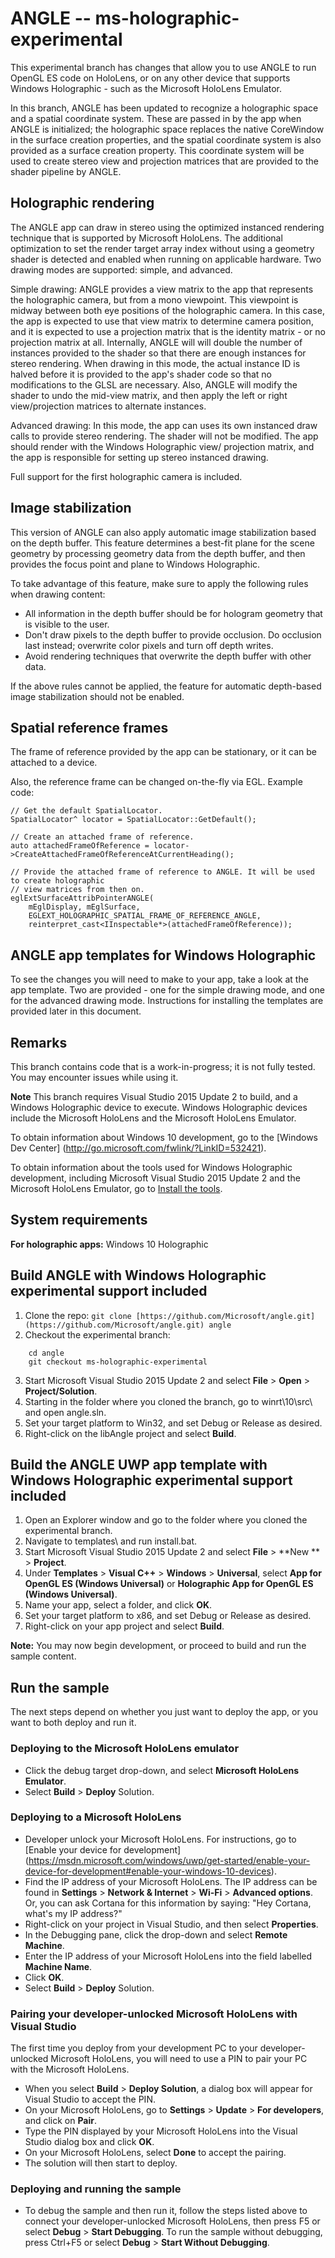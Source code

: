 ANGLE -- ms-holographic-experimental
=====

This experimental branch has changes that allow you to use ANGLE to run OpenGL ES code on 
HoloLens, or on any other device that supports Windows Holographic - such as the Microsoft HoloLens
Emulator.

In this branch, ANGLE has been updated to recognize a holographic space and a spatial coordinate 
system. These are passed in by the app when ANGLE is initialized; the holographic space replaces
the native CoreWindow in the surface creation properties, and the spatial coordinate system is
also provided as a surface creation property. This coordinate system will be used to create stereo
view and projection matrices that are provided to the shader pipeline by ANGLE.

## Holographic rendering

The ANGLE app can draw in stereo using the optimized instanced rendering technique that is supported 
by Microsoft HoloLens. The additional optimization to set the render target array index without 
using a geometry shader is detected and enabled when running on applicable hardware. Two drawing modes 
are supported: simple, and advanced.

Simple drawing: ANGLE provides a view matrix to the app that represents the holographic camera, but
from a mono viewpoint. This viewpoint is midway between both eye positions of the holographic camera.
In this case, the app is expected to use that view matrix to determine camera position, and it is 
expected to use a projection matrix that is the identity matrix - or no projection matrix at all. 
Internally, ANGLE will will double the number of instances provided to the shader so that there are
enough instances for stereo rendering. When drawing in this mode, the actual instance ID is halved 
before it is provided to the app's shader code so that no modifications to the GLSL are necessary. 
Also, ANGLE will modify the shader to undo the mid-view matrix, and then apply the left or right 
view/projection matrices to alternate instances.

Advanced drawing: In this mode, the app can uses its own instanced draw calls to provide stereo
rendering. The shader will not be modified. The app should render with the Windows Holographic view/
projection matrix, and the app is responsible for setting up stereo instanced drawing.

Full support for the first holographic camera is included.

## Image stabilization

This version of ANGLE can also apply automatic image stabilization based on the depth buffer. This 
feature determines a best-fit plane for the scene geometry by processing geometry data from the 
depth buffer, and then provides the focus point and plane to Windows Holographic. 

To take advantage of this feature, make sure to apply the following rules when drawing content:
  * All information in the depth buffer should be for hologram geometry that is visible
    to the user.
  * Don't draw pixels to the depth buffer to provide occlusion. Do occlusion last
    instead; overwrite color pixels and turn off depth writes.
  * Avoid rendering techniques that overwrite the depth buffer with other data.

If the above rules cannot be applied, the feature for automatic depth-based image stabilization should
not be enabled.

## Spatial reference frames

The frame of reference provided by the app can be stationary, or it can be attached to a device.

Also, the reference frame can be changed on-the-fly via EGL. Example code:

    // Get the default SpatialLocator.
    SpatialLocator^ locator = SpatialLocator::GetDefault();

    // Create an attached frame of reference.
    auto attachedFrameOfReference = locator->CreateAttachedFrameOfReferenceAtCurrentHeading();

    // Provide the attached frame of reference to ANGLE. It will be used to create holographic 
    // view matrices from then on.
    eglExtSurfaceAttribPointerANGLE(
        mEglDisplay, mEglSurface, 
        EGLEXT_HOLOGRAPHIC_SPATIAL_FRAME_OF_REFERENCE_ANGLE, 
        reinterpret_cast<IInspectable*>(attachedFrameOfReference));

## ANGLE app templates for Windows Holographic

To see the changes you will need to make to your app, take a look at the app template. Two are
provided - one for the simple drawing mode, and one for the advanced drawing mode. Instructions 
for installing the templates are provided later in this document.


## Remarks

This branch contains code that is a work-in-progress; it is not fully tested. You may encounter 
issues while using it.

**Note** This branch requires Visual Studio 2015 Update 2 to build, and a Windows Holographic 
device to execute. Windows Holographic devices include the Microsoft HoloLens and the Microsoft 
HoloLens Emulator.

To obtain information about Windows 10 development, go to the [Windows Dev Center]
(http://go.microsoft.com/fwlink/?LinkID=532421).

To obtain information about the tools used for Windows Holographic development, including
Microsoft Visual Studio 2015 Update 2 and the Microsoft HoloLens Emulator, go to
[Install the tools](https://developer.microsoft.com/windows/holographic/install_the_tools).

## System requirements

**For holographic apps:** Windows 10 Holographic

## Build ANGLE with Windows Holographic experimental support included

1. Clone the repo: ```git clone [https://github.com/Microsoft/angle.git](https://github.com/Microsoft/angle.git) angle```
2. Checkout the experimental branch:

```
    cd angle
    git checkout ms-holographic-experimental
```

3. Start Microsoft Visual Studio 2015 Update 2 and select **File** \> **Open** \> **Project/Solution**.
4. Starting in the folder where you cloned the branch, go to winrt\10\src\ and open angle.sln.
5. Set your target platform to Win32, and set Debug or Release as desired.
6. Right-click on the libAngle project and select **Build**.

## Build the ANGLE UWP app template with Windows Holographic experimental support included

1. Open an Explorer window and go to the folder where you cloned the experimental branch.
2. Navigate to templates\ and run install.bat.
3. Start Microsoft Visual Studio 2015 Update 2 and select **File** \> **New ** \> **Project**.
4. Under **Templates** \> **Visual C\+\+** \> **Windows** \> **Universal**, select 
   **App for OpenGL ES (Windows Universal)** or **Holographic App for OpenGL ES (Windows 
   Universal)**.
5. Name your app, select a folder, and click **OK**.
6. Set your target platform to x86, and set Debug or Release as desired.
7. Right-click on your app project and select **Build**.

**Note:** You may now begin development, or proceed to build and run the sample content.

## Run the sample

The next steps depend on whether you just want to deploy the app, or you want to both deploy and
run it.

### Deploying to the Microsoft HoloLens emulator

- Click the debug target drop-down, and select **Microsoft HoloLens Emulator**.
- Select **Build** \> **Deploy** Solution.

### Deploying to a Microsoft HoloLens

- Developer unlock your Microsoft HoloLens. For instructions, go to [Enable your device for development]
  (https://msdn.microsoft.com/windows/uwp/get-started/enable-your-device-for-development#enable-your-windows-10-devices).
- Find the IP address of your Microsoft HoloLens. The IP address can be found in **Settings**
  \> **Network & Internet** \> **Wi-Fi** \> **Advanced options**. Or, you can ask Cortana for this
  information by saying: "Hey Cortana, what's my IP address?"
- Right-click on your project in Visual Studio, and then select **Properties**.
- In the Debugging pane, click the drop-down and select **Remote Machine**.
- Enter the IP address of your Microsoft HoloLens into the field labelled **Machine Name**.
- Click **OK**.
- Select **Build** \> **Deploy** Solution.

### Pairing your developer-unlocked Microsoft HoloLens with Visual Studio

The first time you deploy from your development PC to your developer-unlocked Microsoft HoloLens,
you will need to use a PIN to pair your PC with the Microsoft HoloLens.
- When you select **Build** \> **Deploy Solution**, a dialog box will appear for Visual Studio to
  accept the PIN.
- On your Microsoft HoloLens, go to **Settings** \> **Update** \> **For developers**, and click on
  **Pair**.
- Type the PIN displayed by your Microsoft HoloLens into the Visual Studio dialog box and click
  **OK**.
- On your Microsoft HoloLens, select **Done** to accept the pairing.
- The solution will then start to deploy.

### Deploying and running the sample

- To debug the sample and then run it, follow the steps listed above to connect your
  developer-unlocked Microsoft HoloLens, then press F5 or select **Debug** \> **Start Debugging**.
  To run the sample without debugging, press Ctrl+F5 or select **Debug** \> **Start Without Debugging**.
